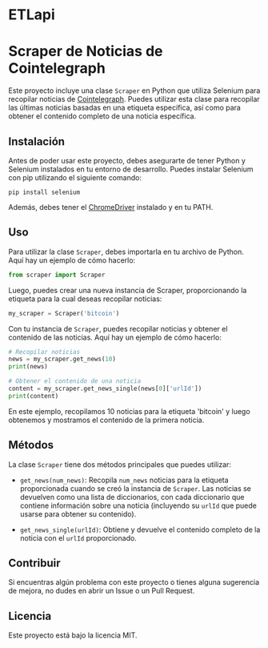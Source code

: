# ETLapi
# Scraper de Noticias de Cointelegraph

Este proyecto incluye una clase `Scraper` en Python que utiliza Selenium para recopilar noticias de [Cointelegraph](https://cointelegraph.com/). Puedes utilizar esta clase para recopilar las últimas noticias basadas en una etiqueta específica, así como para obtener el contenido completo de una noticia específica.

## Instalación

Antes de poder usar este proyecto, debes asegurarte de tener Python y Selenium instalados en tu entorno de desarrollo. Puedes instalar Selenium con pip utilizando el siguiente comando:

```
pip install selenium
```

Además, debes tener el [ChromeDriver](https://sites.google.com/chromium.org/driver/) instalado y en tu PATH.

## Uso

Para utilizar la clase `Scraper`, debes importarla en tu archivo de Python. Aquí hay un ejemplo de cómo hacerlo:

```python
from scraper import Scraper
```

Luego, puedes crear una nueva instancia de Scraper, proporcionando la etiqueta para la cual deseas recopilar noticias:

```python
my_scraper = Scraper('bitcoin')
```

Con tu instancia de `Scraper`, puedes recopilar noticias y obtener el contenido de las noticias. Aquí hay un ejemplo de cómo hacerlo:

```python
# Recopilar noticias
news = my_scraper.get_news(10)
print(news)

# Obtener el contenido de una noticia
content = my_scraper.get_news_single(news[0]['urlId'])
print(content)
```

En este ejemplo, recopilamos 10 noticias para la etiqueta 'bitcoin' y luego obtenemos y mostramos el contenido de la primera noticia.


## Métodos

La clase `Scraper` tiene dos métodos principales que puedes utilizar:

- `get_news(num_news)`: Recopila `num_news` noticias para la etiqueta proporcionada cuando se creó la instancia de `Scraper`. Las noticias se devuelven como una lista de diccionarios, con cada diccionario que contiene información sobre una noticia (incluyendo su `urlId` que puede usarse para obtener su contenido).

- `get_news_single(urlId)`: Obtiene y devuelve el contenido completo de la noticia con el `urlId` proporcionado.


## Contribuir

Si encuentras algún problema con este proyecto o tienes alguna sugerencia de mejora, no dudes en abrir un Issue o un Pull Request.


## Licencia

Este proyecto está bajo la licencia MIT.
